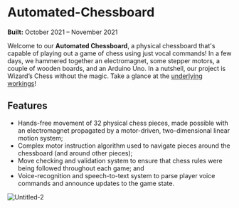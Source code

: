 # Automated-Chessboard
**Built:** October 2021 – November 2021

Welcome to our **Automated Chessboard**, a physical chessboard that's capable of playing out a game of chess using just vocal commands! In a few days, we hammered together an electromagnet, some stepper motors, a couple of wooden boards, and an Arduino Uno. In a nutshell, our project is Wizard’s Chess without the magic. Take a glance at the [underlying workings](https://youtu.be/oQjuFTfWiOE)!

## Features 
- Hands-free movement of 32 physical chess pieces, made possible with an electromagnet propagated by a motor-driven, two-dimensional linear motion system;
- Complex motor instruction algorithm used to navigate pieces around the chessboard (and around other pieces);
- Move checking and validation system to ensure that chess rules were being followed throughout each game; and
- Voice-recognition and speech-to-text system to parse player voice commands and announce updates to the game state.

![Untitled-2](https://github.com/TripleSteak/Automated-Chessboard/assets/24597462/830115b4-3159-477b-8b00-59ae1b8c0afe)
